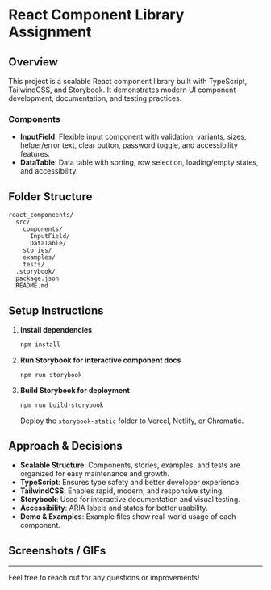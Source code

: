 # React Component Library Assignment

## Overview
This project is a scalable React component library built with TypeScript, TailwindCSS, and Storybook. It demonstrates modern UI component development, documentation, and testing practices.

### Components
- **InputField**: Flexible input component with validation, variants, sizes, helper/error text, clear button, password toggle, and accessibility features.
- **DataTable**: Data table with sorting, row selection, loading/empty states, and accessibility.

## Folder Structure
```
react_componeents/
  src/
    components/
      InputField/
      DataTable/
    stories/
    examples/
    tests/
  .storybook/
  package.json
  README.md
```

## Setup Instructions
1. **Install dependencies**
   ```powershell
   npm install
   ```
2. **Run Storybook for interactive component docs**
   ```powershell
   npm run storybook
   ```
3. **Build Storybook for deployment**
   ```powershell
   npm run build-storybook
   ```
   Deploy the `storybook-static` folder to Vercel, Netlify, or Chromatic.


## Approach & Decisions
- **Scalable Structure**: Components, stories, examples, and tests are organized for easy maintenance and growth.
- **TypeScript**: Ensures type safety and better developer experience.
- **TailwindCSS**: Enables rapid, modern, and responsive styling.
- **Storybook**: Used for interactive documentation and visual testing.
- **Accessibility**: ARIA labels and states for better usability.
- **Demo & Examples**: Example files show real-world usage of each component.

## Screenshots / GIFs


---

Feel free to reach out for any questions or improvements!
